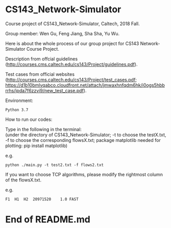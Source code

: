 # CS143_Network-Simulator
Course project of CS143_Network-Simulator, Caltech, 2018 Fall.  

Group member: Wen Gu, Feng Jiang, Sha Sha, Yu Wu.

Here is about the whole process of our group project for CS143 Network-Simulator Course Project.  

Description from offcial guidelines (http://courses.cms.caltech.edu/cs143/Project/guidelines.pdf).  

Test cases from official websites (http://courses.cms.caltech.edu/cs143/Project/test_cases.pdf; https://d1b10bmlvqabco.cloudfront.net/attach/jmwaxhnfqdm6hk/i0ogs5hbbrrhs/jpda7f6zzvi9/new_test_case.pdf).  

Environment:  

    Python 3.7
  
How to run our codes:  

Type in the following in the terminal:  
(under the directory of CS143_Network-Simulator; -t to choose the testX.txt, -f to choose the corresponding flowsX.txt; package matplotlib needed for plotting: pip install matplotlib)  

e.g.  
  
    python ./main.py -t test2.txt -f flows2.txt  
    
If you want to choose TCP algorithms, please modify the rightmost column of the flowsX.txt.  


e.g.   

    F1	H1	H2	20971520	1.0	FAST  
  
# End of README.md
